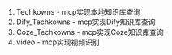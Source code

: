 1. Techkowns - mcp实现本地知识库查询
2. Dify_Techkowns - mcp实现Dify知识库查询
3. Coze_Techkowns - mcp实现Coze知识库查询
4. video  - mcp实现视频识别